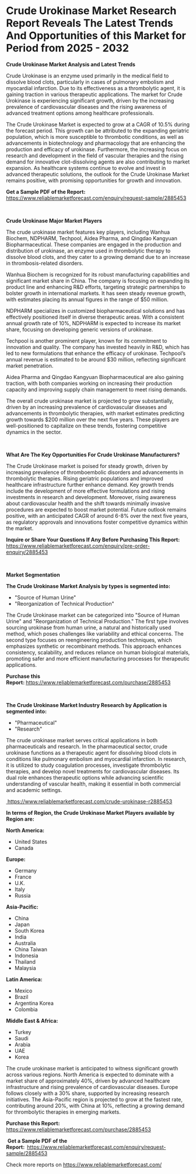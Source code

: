 <p><h1>Crude Urokinase Market Research Report Reveals The Latest Trends And Opportunities of this Market for Period from 2025 - 2032</h1></p><p><strong>Crude Urokinase Market Analysis and Latest Trends</strong></p>
<p><p>Crude Urokinase is an enzyme used primarily in the medical field to dissolve blood clots, particularly in cases of pulmonary embolism and myocardial infarction. Due to its effectiveness as a thrombolytic agent, it is gaining traction in various therapeutic applications. The market for Crude Urokinase is experiencing significant growth, driven by the increasing prevalence of cardiovascular diseases and the rising awareness of advanced treatment options among healthcare professionals.</p><p>The Crude Urokinase Market is expected to grow at a CAGR of 10.5% during the forecast period. This growth can be attributed to the expanding geriatric population, which is more susceptible to thrombotic conditions, as well as advancements in biotechnology and pharmacology that are enhancing the production and efficacy of urokinase. Furthermore, the increasing focus on research and development in the field of vascular therapies and the rising demand for innovative clot-dissolving agents are also contributing to market expansion. As healthcare systems continue to evolve and invest in advanced therapeutic solutions, the outlook for the Crude Urokinase Market remains positive, with promising opportunities for growth and innovation.</p></p>
<p><strong>Get a Sample PDF of the Report:&nbsp;</strong> <a href="https://www.reliablemarketforecast.com/enquiry/request-sample/2885453?utm_campaign=2890&utm_medium=2&utm_source=Github&utm_content=ia&utm_term=13032025&utm_id=crude-urokinase">https://www.reliablemarketforecast.com/enquiry/request-sample/2885453</a></p>
<p>&nbsp;</p>
<p><strong>Crude Urokinase Major Market Players</strong></p>
<p><p>The crude urokinase market features key players, including Wanhua Biochem, NDPHARM, Techpool, Aidea Pharma, and Qingdao Kangyuan Biopharmaceutical. These companies are engaged in the production and distribution of urokinase, an enzyme used in thrombolytic therapy to dissolve blood clots, and they cater to a growing demand due to an increase in thrombosis-related disorders.</p><p>Wanhua Biochem is recognized for its robust manufacturing capabilities and significant market share in China. The company is focusing on expanding its product line and enhancing R&D efforts, targeting strategic partnerships to bolster growth in international markets. It has seen steady revenue growth, with estimates placing its annual figures in the range of $50 million.</p><p>NDPHARM specializes in customized biopharmaceutical solutions and has effectively positioned itself in diverse therapeutic areas. With a consistent annual growth rate of 10%, NDPHARM is expected to increase its market share, focusing on developing generic versions of urokinase.</p><p>Techpool is another prominent player, known for its commitment to innovation and quality. The company has invested heavily in R&D, which has led to new formulations that enhance the efficacy of urokinase. Techpool’s annual revenue is estimated to be around $30 million, reflecting significant market penetration.</p><p>Aidea Pharma and Qingdao Kangyuan Biopharmaceutical are also gaining traction, with both companies working on increasing their production capacity and improving supply chain management to meet rising demands.</p><p>The overall crude urokinase market is projected to grow substantially, driven by an increasing prevalence of cardiovascular diseases and advancements in thrombolytic therapies, with market estimates predicting growth towards $200 million over the next five years. These players are well-positioned to capitalize on these trends, fostering competitive dynamics in the sector.</p></p>
<p>&nbsp;</p>
<p><strong>What Are The Key Opportunities For Crude Urokinase Manufacturers?</strong></p>
<p><p>The Crude Urokinase market is poised for steady growth, driven by increasing prevalence of thromboembolic disorders and advancements in thrombolytic therapies. Rising geriatric populations and improved healthcare infrastructure further enhance demand. Key growth trends include the development of more effective formulations and rising investments in research and development. Moreover, rising awareness about cardiovascular health and the shift towards minimally invasive procedures are expected to boost market potential. Future outlook remains positive, with an anticipated CAGR of around 6-8% over the next five years, as regulatory approvals and innovations foster competitive dynamics within the market.</p></p>
<p><strong>Inquire or Share Your Questions If Any Before Purchasing This Report:</strong> <a href="https://www.reliablemarketforecast.com/enquiry/pre-order-enquiry/2885453?utm_campaign=2890&utm_medium=2&utm_source=Github&utm_content=ia&utm_term=13032025&utm_id=crude-urokinase">https://www.reliablemarketforecast.com/enquiry/pre-order-enquiry/2885453</a></p>
<p>&nbsp;</p>
<p><strong>Market Segmentation</strong></p>
<p><strong>The Crude Urokinase Market Analysis by types is segmented into:</strong></p>
<p><ul><li>"Source of Human Urine"</li><li>"Reorganization of Technical Production"</li></ul></p>
<p><p>The Crude Urokinase market can be categorized into "Source of Human Urine" and "Reorganization of Technical Production." The first type involves sourcing urokinase from human urine, a natural and historically used method, which poses challenges like variability and ethical concerns. The second type focuses on reengineering production techniques, which emphasizes synthetic or recombinant methods. This approach enhances consistency, scalability, and reduces reliance on human biological materials, promoting safer and more efficient manufacturing processes for therapeutic applications.</p></p>
<p><strong>Purchase this Report:&nbsp;</strong><a href="https://www.reliablemarketforecast.com/purchase/2885453?utm_campaign=2890&utm_medium=2&utm_source=Github&utm_content=ia&utm_term=13032025&utm_id=crude-urokinase">https://www.reliablemarketforecast.com/purchase/2885453</a></p>
<p>&nbsp;</p>
<p><strong>The Crude Urokinase Market Industry Research by Application is segmented into:</strong></p>
<p><ul><li>"Pharmaceutical"</li><li>"Research"</li></ul></p>
<p><p>The crude urokinase market serves critical applications in both pharmaceuticals and research. In the pharmaceutical sector, crude urokinase functions as a therapeutic agent for dissolving blood clots in conditions like pulmonary embolism and myocardial infarction. In research, it is utilized to study coagulation processes, investigate thrombolytic therapies, and develop novel treatments for cardiovascular diseases. Its dual role enhances therapeutic options while advancing scientific understanding of vascular health, making it essential in both commercial and academic settings.</p></p>
<p><a href="https://www.reliablemarketforecast.com/crude-urokinase-r2885453?utm_campaign=2890&utm_medium=2&utm_source=Github&utm_content=ia&utm_term=13032025&utm_id=crude-urokinase">&nbsp;https://www.reliablemarketforecast.com/crude-urokinase-r2885453</a></p>
<p><strong>In terms of Region, the Crude Urokinase Market Players available by Region are:</strong></p>
<p>
    <p> <strong> North America: </strong>
        <ul>
            <li>United States</li>
            <li>Canada</li>
        </ul>
        </p> 
    <p> <strong> Europe: </strong>
        <ul>
            <li>Germany</li>
            <li>France</li>
            <li>U.K.</li>
            <li>Italy</li>
            <li>Russia</li>
        </ul>
        </p> 
    <p> <strong> Asia-Pacific: </strong>
        <ul>
            <li>China</li>
            <li>Japan</li>
            <li>South Korea</li>
            <li>India</li>
            <li>Australia</li>
            <li>China Taiwan</li>
            <li>Indonesia</li>
            <li>Thailand</li>
            <li>Malaysia</li>
        </ul>
        </p> 
    <p> <strong> Latin America: </strong>
        <ul>
            <li>Mexico</li>
            <li>Brazil</li>
            <li>Argentina Korea</li>
            <li>Colombia</li>
        </ul>
        </p> 
    <p> <strong> Middle East & Africa: </strong>
        <ul>
            <li>Turkey</li>
            <li>Saudi</li>
            <li>Arabia</li>
            <li>UAE</li>
            <li>Korea</li>
        </ul>
    </p>
    </p>
<p><p>The crude urokinase market is anticipated to witness significant growth across various regions. North America is expected to dominate with a market share of approximately 40%, driven by advanced healthcare infrastructure and rising prevalence of cardiovascular diseases. Europe follows closely with a 30% share, supported by increasing research initiatives. The Asia-Pacific region is projected to grow at the fastest rate, contributing around 20%, with China at 10%, reflecting a growing demand for thrombolytic therapies in emerging markets.</p></p>
<p><strong>Purchase this Report: </strong><a href="https://www.reliablemarketforecast.com/purchase/2885453?utm_campaign=2890&utm_medium=2&utm_source=Github&utm_content=ia&utm_term=13032025&utm_id=crude-urokinase">https://www.reliablemarketforecast.com/purchase/2885453</a></p>
<p>&nbsp;<strong>Get a Sample PDF of the Report:&nbsp;&nbsp;</strong><a href="https://www.reliablemarketforecast.com/enquiry/request-sample/2885453?utm_campaign=2890&utm_medium=2&utm_source=Github&utm_content=ia&utm_term=13032025&utm_id=crude-urokinase">https://www.reliablemarketforecast.com/enquiry/request-sample/2885453</a></p>
<p><strong></strong></p>
<p>Check more reports on <a href="https://www.reliablemarketforecast.com/?utm_campaign=2890&utm_medium=2&utm_source=Github&utm_content=ia&utm_term=13032025&utm_id=crude-urokinase">https://www.reliablemarketforecast.com/</a></p>